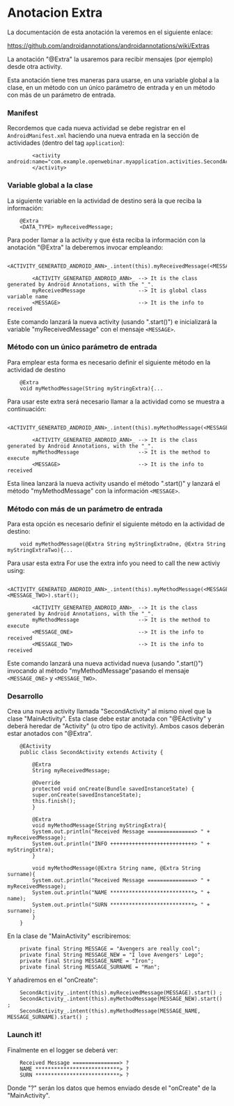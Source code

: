 # Anotacion Extra

La documentación de esta anotación la veremos en el siguiente enlace:

<https://github.com/androidannotations/androidannotations/wiki/Extras>

La anotación "@Extra" la usaremos para recibir mensajes (por ejemplo) desde otra activity.

Esta anotación tiene tres maneras para usarse, en una variable global a la clase, en un método con un único parámetro de entrada y en un método con más de un parámetro de entrada.


### Manifest

Recordemos que cada nueva actividad se debe registrar en el `AndroidManifest.xml` haciendo una nueva entrada en la sección de actividades (dentro del tag `application`):

```
        <activity android:name="com.example.openwebinar.myapplication.activities.SecondActivity_">
        </activity>
```

### Variable global a la clase

La siguiente variable en la actividad de destino será la que reciba la información:

```
    @Extra
    <DATA_TYPE> myReceivedMessage;
```

Para poder llamar a la activity y que ésta reciba la información con la anotación "@Extra" la deberemos invocar empleando:

```
	<ACTIVITY_GENERATED_ANDROID_ANN>_.intent(this).myReceivedMessage(<MESSAGE>).start();

		<ACTIVITY_GENERATED_ANDROID_ANN>_ --> It is the class generated by Android Annotations, with the "_".
		myReceivedMessage                 --> It is global class variable name
		<MESSAGE>                         --> It is the info to received
```

Este comando lanzará la nueva activity (usando ".start()") e inicializará la variable "myReceivedMessage" con el mensaje `<MESSAGE>`.

### Método con un único parámetro de entrada

Para emplear esta forma es necesario definir el siguiente método en la actividad de destino

```
    @Extra
    void myMethodMessage(String myStringExtra){...
```

Para usar este extra será necesario llamar a la actividad como se muestra a continuación:

```
	<ACTIVITY_GENERATED_ANDROID_ANN>_.intent(this).myMethodMessage(<MESSAGE>).start();

		<ACTIVITY_GENERATED_ANDROID_ANN>_ --> It is the class generated by Android Annotations, with the "_".
		myMethodMessage                   --> It is the method to execute
		<MESSAGE>                         --> It is the info to received
```

Esta línea lanzará la nueva activity usando el método ".start()" y lanzará el método "myMethodMessage" con la información `<MESSAGE>`.

### Método con más de un parámetro de entrada

Para esta opción es necesario definir el siguiente método en la actividad de destino:

```
    void myMethodMessage(@Extra String myStringExtraOne, @Extra String myStringExtraTwo){...
```

Para usar esta extra   For use the extra info you need to call the new activiy using:

```
	<ACTIVITY_GENERATED_ANDROID_ANN>_.intent(this).myMethodMessage(<MESSAGE_ONE>, <MESSAGE_TWO>).start();

		<ACTIVITY_GENERATED_ANDROID_ANN>_ --> It is the class generated by Android Annotations, with the "_".
		myMethodMessage                   --> It is the method to execute
		<MESSAGE_ONE>                     --> It is the info to received
		<MESSAGE_TWO>                     --> It is the info to received
```

Este comando lanzará una nueva actividad nueva (usando ".start()") invocando al método "myMethodMessage"pasando el mensaje `<MESSAGE_ONE>` y `<MESSAGE_TWO>`.

### Desarrollo

Crea una nueva activity llamada "SecondActivity" al mismo nivel que la clase "MainActivity". Esta clase debe estar anotada con "@EActivity" y deberá heredar de "Activity" (u otro tipo de activity). Ambos casos deberán estar anotados con "@Extra".

```
	@EActivity
	public class SecondActivity extends Activity {

	    @Extra
	    String myReceivedMessage;

	    @Override
	    protected void onCreate(Bundle savedInstanceState) {
		super.onCreate(savedInstanceState);
		this.finish();
	    }

	    @Extra
	    void myMethodMessage(String myStringExtra){
		System.out.println("Received Message ===============> " + myReceivedMessage);
		System.out.println("INFO +++++++++++++++++++++++++++> " + myStringExtra);
	    }

	    void myMethodMessage(@Extra String name, @Extra String surname){
		System.out.println("Received Message ===============> " + myReceivedMessage);
		System.out.println("NAME ***************************> " + name);
		System.out.println("SURN ***************************> " + surname);
	    }
	}
```

En la clase de "MainActivity" escribiremos:

```
    private final String MESSAGE = "Avengers are really cool";
    private final String MESSAGE_NEW = "I love Avengers' Lego";
    private final String MESSAGE_NAME = "Iron";
    private final String MESSAGE_SURNAME = "Man";
```

Y añadiremos en el "onCreate":

```
    SecondActivity_.intent(this).myReceivedMessage(MESSAGE).start() ;
    SecondActivity_.intent(this).myMethodMessage(MESSAGE_NEW).start() ;
    SecondActivity_.intent(this).myMethodMessage(MESSAGE_NAME, MESSAGE_SURNAME).start() ;
```

### Launch it!

Finalmente en el logger se deberá ver:

```
    Received Message ===============> ?
    NAME ***************************> ?
    SURN ***************************> ?
```

Donde "?" serán los datos que hemos enviado desde el "onCreate" de la "MainActivity".

